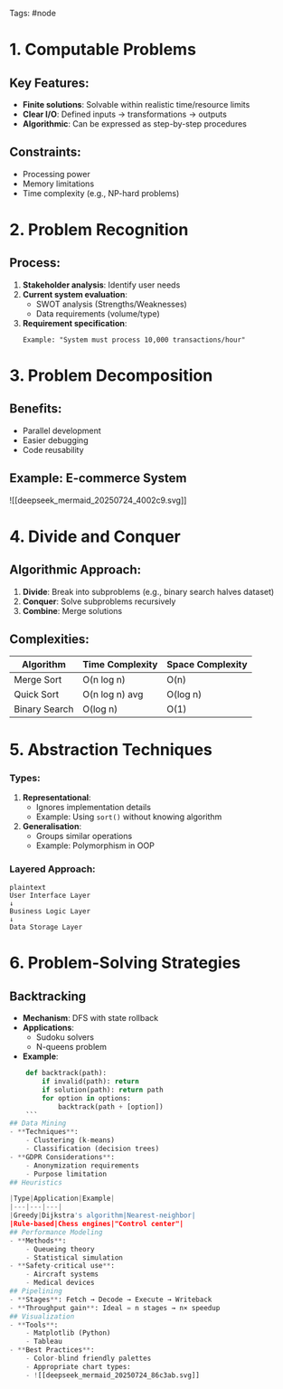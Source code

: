 Tags: #node 
# 1. Computable Problems
## Key Features:
- **Finite solutions**: Solvable within realistic time/resource limits
- **Clear I/O**: Defined inputs → transformations → outputs
- **Algorithmic**: Can be expressed as step-by-step procedures
## Constraints:
- Processing power
- Memory limitations
- Time complexity (e.g., NP-hard problems)
# 2. Problem Recognition
## Process:
1. **Stakeholder analysis**: Identify user needs
2. **Current system evaluation**:
   - SWOT analysis (Strengths/Weaknesses)
   - Data requirements (volume/type)
3. **Requirement specification**:
   ```plaintext
   Example: "System must process 10,000 transactions/hour"
	```
# 3. Problem Decomposition
## Benefits:
- Parallel development
- Easier debugging
- Code reusability
## Example: E-commerce System
![[deepseek_mermaid_20250724_4002c9.svg]]
# 4. Divide and Conquer
## Algorithmic Approach:
1. **Divide**: Break into subproblems (e.g., binary search halves dataset)
2. **Conquer**: Solve subproblems recursively
3. **Combine**: Merge solutions
## Complexities:

|Algorithm|Time Complexity|Space Complexity|
|---|---|---|
|Merge Sort|O(n log n)|O(n)|
|Quick Sort|O(n log n) avg|O(log n)|
|Binary Search|O(log n)|O(1)|
# 5. Abstraction Techniques
### Types:
1. **Representational**:
    - Ignores implementation details
    - Example: Using `sort()` without knowing algorithm
2. **Generalisation**:
    - Groups similar operations
    - Example: Polymorphism in OOP
### Layered Approach:

```
plaintext
User Interface Layer
↓
Business Logic Layer
↓
Data Storage Layer
```
# 6. Problem-Solving Strategies
## Backtracking
- **Mechanism**: DFS with state rollback
- **Applications**:
    - Sudoku solvers
    - N-queens problem
- **Example**:
```python
    def backtrack(path):
        if invalid(path): return
        if solution(path): return path
        for option in options:
            backtrack(path + [option])
    ```
## Data Mining
- **Techniques**:
    - Clustering (k-means)
    - Classification (decision trees)
- **GDPR Considerations**:
    - Anonymization requirements
    - Purpose limitation
## Heuristics

|Type|Application|Example|
|---|---|---|
|Greedy|Dijkstra's algorithm|Nearest-neighbor|
|Rule-based|Chess engines|"Control center"|
## Performance Modeling
- **Methods**:
    - Queueing theory
    - Statistical simulation
- **Safety-critical use**:
    - Aircraft systems
    - Medical devices
## Pipelining
- **Stages**: Fetch → Decode → Execute → Writeback
- **Throughput gain**: Ideal = n stages → n× speedup
## Visualization
- **Tools**:
    - Matplotlib (Python)
    - Tableau
- **Best Practices**:
    - Color-blind friendly palettes
    - Appropriate chart types:
	- ![[deepseek_mermaid_20250724_86c3ab.svg]]